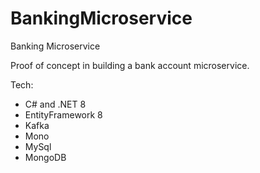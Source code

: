# BankingMicroservice
Banking Microservice


Proof of concept in building a bank account microservice.

Tech:
- C# and .NET 8
- EntityFramework 8
- Kafka
- Mono
- MySql
- MongoDB